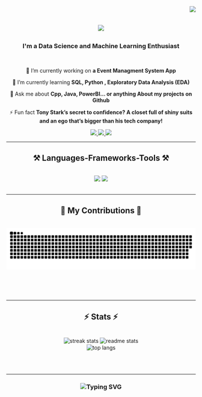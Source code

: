 <img align="right" src="https://visitor-badge.laobi.icu/badge?page_id=Gdvprasadnaidu.myprofile" />

<h1 align="center">
    <img src="https://readme-typing-svg.herokuapp.com/?font=Righteous&size=35&center=true&vCenter=true&width=500&height=70&duration=4000&lines=Hi+There!+👋;+I'm+Dev!;" />
</h1>

<h3 align="center">I'm a Data Science and Machine Learning Enthusiast</h3>

<br/>

<div align="center">
 
 🔭 I’m currently working on **a Event Managment System App**
 
 🌱 I’m currently learning **SQL, Python , Exploratory Data Analysis (EDA)**

💬 Ask me about **Cpp, Java, PowerBI... or anything About my projects on Github**

⚡ Fun fact **Tony Stark’s secret to confidence? A closet full of shiny suits and an ego that’s bigger than his tech company!**

 </div>
 
<div align="center"> 
  <a href="mailto:contactme.roylar@gmail.com">
    <img src="https://img.shields.io/badge/Gmail-333333?style=for-the-badge&logo=gmail&logoColor=red" />
  </a>
  <a href="https://linkedin.com/in/gdvprasadnaidu/" target="_blank">
    <img src="https://img.shields.io/badge/LinkedIn-0077B5?style=for-the-badge&logo=linkedin&logoColor=white" target="_blank" />
  </a>
  <a href=" " target="_blank">
     <img src="https://img.shields.io/badge/Portfolio-FF5722?style=for-the-badge&logo=todoist&logoColor=white" target="_blank" /> 
  </a>
</div>

 <hr/>
 
<h2 align="center">⚒️ Languages-Frameworks-Tools ⚒️</h2>
<br/>
<div align="center">
    <img src="https://skillicons.dev/icons?i=cpp,html,css,vscode,github,aws,androidstudio,git,windows" />
    <img src="https://skillicons.dev/icons?i=kotlin,python,kali,photoshop,firebase,linux,mongodb,c,java,mysql" /><br>
</div>
<br/>
<hr/>

<div align="center">
  <h2>🐍 My Contributions 🐍</h2>
  <br>
  <img alt="snake eating my contributions" src="https://raw.githubusercontent.com/Gdvprasadnaidu/Gdvprasadnaidu/output/github-contribution-grid-snake.svg" />
  
  <br/><br/><br/>

  <hr/>
  
<h2 align="center">⚡ Stats ⚡</h2>
<br>
<div align="center">
  <img width=390 src="https://github-readme-streak-stats.herokuapp.com/?user=Gdvprasadnaidu&theme=react&border_radius=10" alt="streak stats"/>
  <img width=390 src="https://github-readme-stats.vercel.app/api?username=Gdvprasadnaidu&count_private=true&show_icons=true&theme=react&rank_icon=github&border_radius=10" alt="readme stats" />
  <br/>
  <img width=325 align="center" src="https://github-readme-stats.vercel.app/api/top-langs/?username=Gdvprasadnaidu&hide=HTML&langs_count=8&layout=compact&theme=react&border_radius=10" alt="top langs" />
</div>

<br/><br/>

<hr/>

<h3 align="center">
  <img src="https://readme-typing-svg.herokuapp.com?font=Righteous&size=25&center=true&width=500&height=70&duration=4000&lines=Thanks+for+visiting!+✌;+Shoot+me+a+message+on+LinkedIn!+😀" alt="Typing SVG">
</h3>
<br/>
